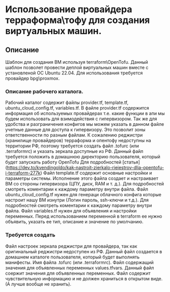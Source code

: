 # Использование провайдера терраформа\тофу для создания виртуальных машин.
## Описание
Шаблон для создания ВМ используя terraform\OpenTofu.
Данный шаблон позволет провести деплой виртуальных машин вместе с установленой ОС Ubuntu 22.04. Для использования требуется провайдер bpg\proxmox.
### Описание рабочего каталога. 
Рабочий каталог содержит файлы provider.tf, template.tf, ubuntu_cloud_config.tf, variables.tf. В файле provider.tf содержится информация об используемых провайдерах т.е. какие функции в апи мы будем использовать для взимодействия с гипервизором. Так же для удобства и разграничения конфигов мы можем указать в данном файле учетные данные для доступа к гипервизору. Это позволит зоны ответственности по разным файлам. 
К сожалению реджистри (хранилище провайдеров) терраформа и опентофу недоступны на территории РФ, поэтому требуется создать файл .tofurc (или .terraformrc) и указать зеркала доступные из РФ. Данный файл требуется положить в домашнюю директорию пользователя, который будет запускать работу OpenTofu
Для подробностей [статья] (https://dev.to/kvendingoldo/kak-nastroit-zierkalo-rieiestrov-dlia-opentofu-i-terraform-277k)
Файл template.tf содержит основные настройки и параметры системы. Исполнение этого файла создает и настраивает ВМ со стороны гипервизора (ЦПУ, диск, RAM и т. д.). Для подробностей смотреть коментарии к каждому параметру внутри файла. 
Файл ubuntu_cloud_config.tf нужен для генераци облачного конфига которые настроит нашу ВМ изнутри (Логин пароль, ssh-ключи и т.д.). Для подробностей смотреть коментарии к каждому параметру внутри файла.
Файл variables.tf нужен для объявления и настройки переменных. Перед использованием переменной в terraform ее нужно объявить, указать ее тип, описание и значение по умолчанию.
### Требуется создать
Файл настроек зеркала реджистри для провайдера, так как оригинальный реджистри недоступен из РФ. Данный файл создается в домашнем каталоге пользователя, который будет выполнять манифесты.
Имя файла .tofurc (или .terraformrc). 
Файл содержащий значения для объявленных переменных values.tfvars. Данный файл соержит значения для объявленных переменных. Файл содержит чувствительную информацию и не должен храниться в открытом виде. (А лучше вообще не хранить).
